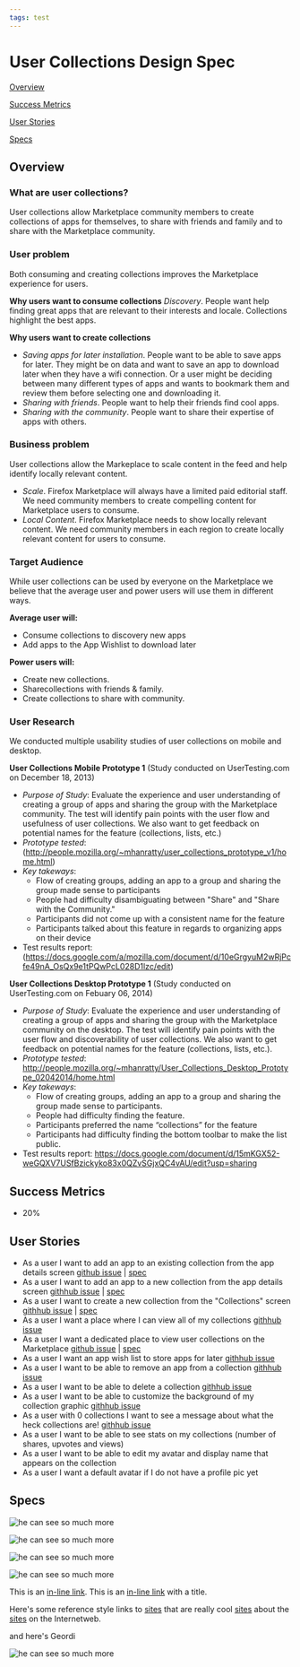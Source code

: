 ```yaml
---
tags: test
---
```


# User Collections Design Spec

[Overview](#overview)

[Success Metrics](#successmetrics)

[User Stories](#userstories)

[Specs](#specs)

## <a name="overview">Overview</a>

### What are user collections?

User collections allow Marketplace community members to create collections of apps for themselves, to share with friends and family and to share with the Marketplace community.

### User problem

Both consuming and creating collections improves the Marketplace experience for users.

**Why users want to consume collections**
*Discovery*. People want help finding great apps that are relevant to their interests and locale. Collections highlight the best apps. 

**Why users want to create collections**
* *Saving apps for later installation*. People want to be able to save apps for later. They might be on data and want to save an app to download later when they have a wifi connection. Or a user might be deciding between many different types of apps and wants to bookmark them and review them before selecting one and downloading it.
* *Sharing with friends*. People want to help their friends find cool apps. 
* *Sharing with the community*. People want to share their expertise of apps with others. 

### Business problem

User collections allow the Markeplace to scale content in the feed and help identify locally relevant content.

* *Scale*. Firefox Marketplace will always have a limited paid editorial staff. We need community members to create compelling content for Marketplace users to consume.
* *Local Content*. Firefox Marketplace needs to show locally relevant content. We need community members in each region to create locally relevant content for users to consume. 

### Target Audience

While user collections can be used by everyone on the Marketplace we believe that the average user and power users will use them in different ways. 

**Average user will:**
* Consume collections to discovery new apps
* Add apps to the App Wishlist to download later

**Power users will:**
* Create new collections.
* Sharecollections with friends & family.
* Create collections to share with community.

### User Research

We conducted multiple usability studies of user collections on mobile and desktop. 

**User Collections Mobile Prototype 1** (Study conducted on UserTesting.com on December 18, 2013)
* *Purpose of Study*: Evaluate the experience and user understanding of creating a group of apps and sharing the group with the Marketplace community. The test will identify pain points with the user flow and usefulness of user collections. We also want to get feedback on potential names for the feature (collections, lists, etc.)
* *Prototype tested*: (http://people.mozilla.org/~mhanratty/user_collections_prototype_v1/home.html)
* *Key takeways*:
    * Flow of creating groups, adding an app to a group and sharing the group made sense to participants
    * People had difficulty disambiguating between "Share" and "Share with the Community." 
    * Participants did not come up with a consistent name for the feature
    * Participants talked about this feature in regards to organizing apps on their device 
* Test results report: (https://docs.google.com/a/mozilla.com/document/d/10eGrgyuM2wRjPcfe49nA_OsQx9e1tPQwPcL028D1lzc/edit)

**User Collections Desktop Prototype 1** (Study conducted on UserTesting.com on Febuary 06, 2014)
* *Purpose of Study*: Evaluate the experience and user understanding of creating a group of apps and sharing the group with the Marketplace community on the desktop. The test will identify pain points with the user flow and discoverability of user collections. We also want to get feedback on potential names for the feature (collections, lists, etc.).
* *Prototype tested*: http://people.mozilla.org/~mhanratty/User_Collections_Desktop_Prototype_02042014/home.html
* *Key takeways*:
    * Flow of creating groups, adding an app to a group and sharing the group made sense to participants.
    * People had difficulty finding the feature.
    * Participants preferred the name “collections” for the feature
    * Participants had difficulty finding the bottom toolbar to make the list public.
* Test results report: https://docs.google.com/document/d/15mKGX52-weGQXV7USfBzickyko83x0QZvSGjxQC4vAU/edit?usp=sharing

## <a name="successmetrics">Success Metrics</a>
* 20%


## <a name="userstories">User Stories</a>
* As a user I want to add an app to an existing collection from the app details screen [github issue](https://github.com/mhanratty/marketplaceux-usercollections/issues/9) | [spec](#addappexistingcollection)
* As a user I want to add an app to a new collection from the app details screen  [githhub issue](https://github.com/mhanratty/marketplaceux-usercollections/issues/10) | [spec](#addappnewcollection)
* As a user I want to create a new collection from the "Collections" screen [githhub issue](https://github.com/mhanratty/marketplaceux-usercollections/issues/11) | [spec](#createcollectionfromcollections)
* As a user I want a place where I can view all of my collections [githhub issue](https://github.com/mhanratty/marketplaceux-usercollections/issues/19)
* As a user I want a dedicated place to view user collections on the Marketplace [github issue](https://github.com/mhanratty/marketplaceux-usercollections/issues/23) | [spec](#communityscreen)
* As a user I want an app wish list to store apps for later [githhub issue](https://github.com/mhanratty/marketplaceux-usercollections/issues/1)
* As a user I want to be able to remove an app from a collection [githhub issue](https://github.com/mhanratty/marketplaceux-usercollections/issues/13)
* As a user I want to be able to delete a collection [githhub issue](https://github.com/mhanratty/marketplaceux-usercollections/issues/4)
* As a user I want to be able to customize the background of my collection graphic [githhub issue](https://github.com/mhanratty/marketplaceux-usercollections/issues/12)
* As a user with 0 collections I want to see a message about what the heck collections are! [githhub issue](https://github.com/mhanratty/marketplaceux-usercollections/issues/3)
* As a user I want to be able to see stats on my collections (number of shares, upvotes and views)
* As a user I want to be able to edit my avatar and display name that appears on the collection
* As a user I want a default avatar if I do not have a profile pic yet

## <a name="specs">Specs</a>
<a name="addappexistingcollection">![he can see so much more](http://mhanratty.github.io/marketplaceux-usercollections/img/usercollections_addappexistingcollection.png)</a>

<a name="addappnewcollection">![he can see so much more](http://mhanratty.github.io/marketplaceux-usercollections/img/usercollections_addappnewcollection.png)</a>

<a name="createcollectionfromcollections">![he can see so much more](http://mhanratty.github.io/marketplaceux-usercollections/img/usercollections_createcollectionfromcollections.png)</a>


<a name="communityscreen">![he can see so much more](http://mhanratty.github.io/marketplaceux-usercollections/img/usercollections_communityscreen.png)</a>


This is an [in-line link](http://www.mozilla.org).
This is an [in-line link](http://www.mozilla.org "Link with title") with a title.

Here's some reference style links to [sites][1] that are really cool [sites][2] about the [sites][3] on the Internetweb.

[1]: http://www.mozilla.com 
[2]: http://www.twitter.com
[3]: http://www.lolcatz.com

and here's Geordi

![he can see so much more](http://tsmuse.github.io/testMarketplaceDesignSpec/img/geordi.jpg)
